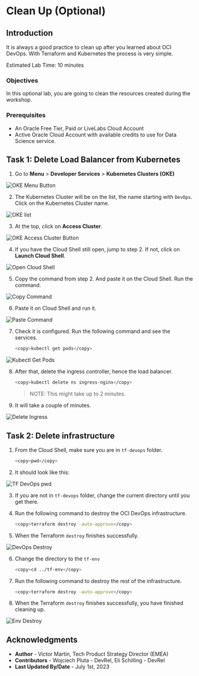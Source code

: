 # Clean Up (Optional)

## Introduction

It is always a good practice to clean up after you learned about OCI DevOps. With Terraform and Kubernetes the process is very simple.

Estimated Lab Time: 10 minutes

### Objectives

In this optional lab, you are going to clean the resources created during the workshop.

### Prerequisites

* An Oracle Free Tier, Paid or LiveLabs Cloud Account
* Active Oracle Cloud Account with available credits to use for Data Science service.

## Task 1: Delete Load Balancer from Kubernetes

1. Go to **Menu** > **Developer Services** > **Kubernetes Clusters (OKE)**

  ![OKE Menu Button](images/oke-menu-button.png)

2. The Kubernetes Cluster will be on the list, the name starting with `DevOps`. Click on the Kubernetes Cluster name.

  ![OKE list](images/oke-list.png)

3. At the top, click on **Access Cluster**.

  ![OKE Access Cluster Button](images/oke-access-button.png)

4. If you have the Cloud Shell still open, jump to step 2. If not, click on **Launch Cloud Shell**.

  ![Open Cloud Shell](images/access-open-cloud-shell.png)

5. Copy the command from step 2. And paste it on the Cloud Shell. Run the command.

  ![Copy Command](images/access-copy-command.png)

6. Paste it on Cloud Shell and run it.

  ![Paste Command](images/access-paste-command.png)

7. Check it is configured. Run the following command and see the services.

    ```bash
    <copy>kubectl get pods</copy>
    ```

  ![Kubectl Get Pods](images/kubectl-get-pods.png)

8. After that, delete the ingress controller, hence the load balancer.

    ```bash
    <copy>kubectl delete ns ingress-nginx</copy>
    ```

    > NOTE: This might take up to 2 minutes.

9. It will take a couple of minutes.

  ![Delete Ingress](images/delete-ingress.png)

## Task 2: Delete infrastructure

1. From the Cloud Shell, make sure you are in `tf-devops` folder.

    ```bash
    <copy>pwd</copy>
    ```

2. It should look like this:

  ![TF DevOps pwd](./images/tf-devops-pwd.png)

3. If you are not in `tf-devops` folder, change the current directory until you get there.

4. Run the following command to destroy the OCI DevOps infrastructure.

    ```bash
    <copy>terraform destroy -auto-approve</copy>
    ```


5. When the Terraform `destroy` finishes successfully.

  ![DevOps Destroy](./images/tf-devops-destroy.png)

6. Change the directory to the `tf-env`

    ```bash
    <copy>cd ../tf-env</copy>
    ```

7. Run the following command to destroy the rest of the infrastructure.

    ```bash
    <copy>terraform destroy -auto-approve</copy>
    ```

8. When the Terraform `destroy` finishes successfully, you have finished cleaning up.

  ![Env Destroy](./images/tf-env-destroy.png)

## Acknowledgments

* **Author** - Victor Martin, Tech Product Strategy Director (EMEA)
* **Contributors** - Wojciech Pluta - DevRel, Eli Schilling - DevRel
* **Last Updated By/Date** - July 1st, 2023